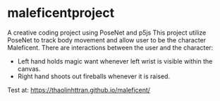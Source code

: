 # maleficentproject
A creative coding project using PoseNet and p5js
This project utilize PoseNet to track body movement and allow user to be the character Maleficent. There are interactions between the user and the character:
- Left hand holds magic want whenever left wrist is visible within the canvas.
- Right hand shoots out fireballs whenever it is raised.

Test at: https://thaolinhttran.github.io/maleficent/
